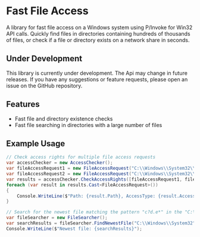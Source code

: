 ﻿# Fast File Access
A library for fast file access on a Windows system using P/Invoke for Win32 API calls. 
Quickly find files in directories containing hundreds of thousands of files, or check if a file or directory exists on a network share in seconds.

## Under Development
This library is currently under development. The Api may change in future releases.
If you have any suggestions or feature requests, please open an issue on the GitHub repository.

## Features
- Fast file and directory existence checks
- Fast file searching in directories with a large number of files

## Example Usage
```csharp
// Check access rights for multiple file access requests
var accessChecker = new AccessChecker();
var fileAccessRequest1 = new FileAccessRequest("C:\\Windows\\System32\\cmd.exe", Models.Enums.FileAccessType.ReadData);
var fileAccessRequest2 = new FileAccessRequest("C:\\Windows\\System32\\cmd.exe", Models.Enums.FileAccessType.WriteData);
var results = accessChecker.CheckAccessRights([fileAccessRequest1, fileAccessRequest2]);
foreach (var result in results.Cast<FileAccessRequest>())
{
    Console.WriteLine($"Path: {result.Path}, AccessType: {result.AccessType}, Status: {result.Status}");
}

// Search for the newest file matching the pattern "c?d.e*" in the "C:\Windows\System32" directory
var fileSearcher = new FileSearcher();
var searchResults = fileSearcher.FindNewestFile("C:\\Windows\\System32", "c?d.e*");
Console.WriteLine($"Newest file: {searchResults}");
```
